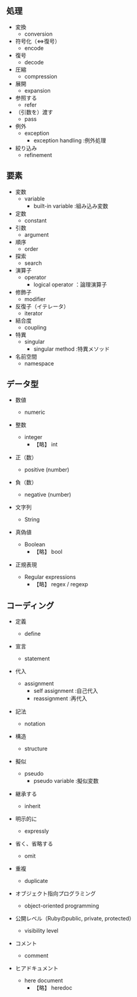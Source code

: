 
## 処理

- 変換
  - conversion
- 符号化（⇔復号）
  - encode
- 復号
  - decode
- 圧縮
  - compression
- 展開
  - expansion
- 参照する
  - refer
- （引数を）渡す
  - pass
- 例外
  - exception
    - exception handling :例外処理
- 絞り込み
  - refinement

## 要素

- 変数
  - variable
    - built-in variable :組み込み変数
- 定数
  - constant
- 引数
  - argument
- 順序
  - order
- 探索
  - search
- 演算子
  - operator
    - logical operator ：論理演算子
- 修飾子
  - modifier
- 反復子（イテレータ）
  - iterator
- 結合度
  - coupling
- 特異
  - singular
    - singular method :特異メソッド
- 名前空間
  - namespace

## データ型

- 数値
  - numeric
- 整数
  - integer
    - 【略】 int
- 正（数）
  - positive (number)
- 負（数）
  - negative (number)

- 文字列
  - String
- 真偽値
  - Boolean
    - 【略】 bool
- 正規表現
  - Regular expressions
    - 【略】 regex / regexp



## コーディング

- 定義
  - define
- 宣言
  - statement
- 代入
  - assignment
    - self assignment :自己代入
    - reassignment :再代入
- 記法
  - notation
- 構造
  - structure
- 擬似
  - pseudo
    - pseudo variable :擬似変数
- 継承する
  - inherit
- 明示的に
  - expressly
- 省く、省略する
  - omit
- 重複
  - duplicate

- オブジェクト指向プログラミング
  - object-oriented programming
- 公開レベル（Rubyのpublic, private, protected）
  - visibility level

- コメント
  - comment
- ヒアドキュメント
  - here document
    - 【略】 heredoc
